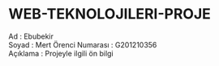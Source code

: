 # WEB-TEKNOLOJILERI-PROJE

 Ad : Ebubekir  
 Soyad : Mert
 Örenci Numarası : G201210356	
 Açıklama : Projeyle ilgili ön bilgi 
